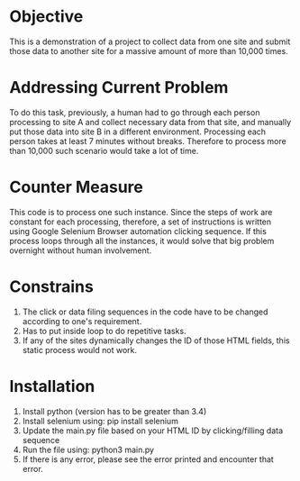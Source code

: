 # Objective
This is a demonstration of a project to collect data from one site and submit those data to another site for a massive amount of more than 10,000 times.

# Addressing Current Problem
To do this task, previously, a human had to go through each person processing to site A and collect necessary data from that site, and manually put those data into site B in a different environment.
Processing each person takes at least 7 minutes without breaks. Therefore to process more than 10,000 such scenario would take a lot of time.

# Counter Measure
This code is to process one such instance. Since the steps of work are constant for each processing, therefore, a set of instructions is written using Google Selenium Browser automation clicking sequence.
If this process loops through all the instances, it would solve that big problem overnight without human involvement.

# Constrains
1. The click or data filing sequences in the code have to be changed according to one's requirement.
2. Has to put inside loop to do repetitive tasks.
3. If any of the sites dynamically changes the ID of those HTML fields, this static process would not work.

# Installation
1. Install python (version has to be greater than 3.4)
2. Install selenium using: pip install selenium
3. Update the main.py file based on your HTML ID by clicking/filling data sequence
4. Run the file using: python3 main.py
5. If there is any error, please see the error printed and encounter that error.

